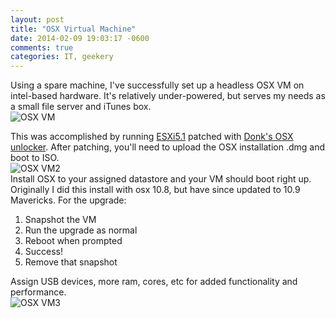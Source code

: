 ```yaml
---
layout: post
title: "OSX Virtual Machine"
date: 2014-02-09 19:03:17 -0600
comments: true
categories: IT, geekery
---
```


Using a spare machine, I've successfully set up a headless OSX VM on intel-based hardware. It's relatively under-powered, but serves my needs as a small file server and iTunes box.
<br>
![OSX VM](/images/osxvm/osxvm4.png)
<br>
<!--more-->
[esxi]: http://vmwarelearning.com/esxi/
[donk]: http://www.insanelymac.com/forum/topic/267296-esxi-5-mac-os-x-unlocker/
This was accomplished by running [ESXi5.1][esxi] patched with [Donk's OSX unlocker][donk]. After patching, you'll need to upload the OSX installation .dmg and boot to ISO.
<br>
![OSX VM2](/images/osxvm/osxvm2.png)
<br>
Install OSX to your assigned datastore and your VM should boot right up. Originally I did this install with osx 10.8, but have since updated to 10.9 Mavericks. For the upgrade:

1. Snapshot the VM
2. Run the upgrade as normal
3. Reboot when prompted
4. Success!
5. Remove that snapshot

Assign USB devices, more ram, cores, etc for added functionality and performance.
<br>
![OSX VM3](/images/osxvm/osxvm3.png)
<br>
